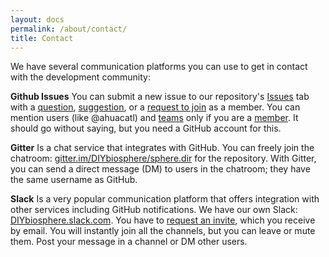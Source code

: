 ```yaml
---
layout: docs
permalink: /about/contact/
title: Contact
---
```


We have several communication platforms you can use to get in contact with the development community:

**Github Issues**
You can submit a new issue to our repository's [Issues] tab with a [question], [suggestion], or a [request to join] as a member. You can mention users (like @ahuacatl) and [teams] only if you are a [member]. It should go without saying, but you need a GitHub account for this.

**Gitter**
Is a chat service that integrates with GitHub. You can freely join the chatroom: [gitter.im/DIYbiosphere/sphere.dir] for the repository. With Gitter, you can send a direct message (DM) to users in the chatroom; they have the same username as GitHub.

**Slack**
Is a very popular communication platform that offers integration with other services including GitHub notifications. We have our own Slack: [DIYbiosphere.slack.com]. You have to [request an invite], which you receive by email. You will instantly join all the channels, but you can leave or mute them.  Post your message in a channel or DM other users.

[Issues]: https://github.com/DIYbiosphere/sphere.dir/issues
[question]: /help/contributing/#ask-a-question
[suggestion]: /help/contributing/#make-a-suggestion
[request to join]: /help/contributing/#apply-for-mumbership
[teams]: https://github.com/orgs/DIYbiosphere/teams
[DIYbiosphere organization]: https://github.com/DIYbiosphere
[gitter.im/DIYbiosphere/sphere.dir]: https://gitter.im/DIYbiosphere/sphere.dir?utm_source=share-link&utm_medium=link&utm_campaign=share-link
[DIYbiosphere.slack.com]: https://diybiosphere.slack.com/
[request an invite]: https://diybiosphere.herokuapp.com/
[teams]: /about/community/#teams
[member]: /about/community/#members
